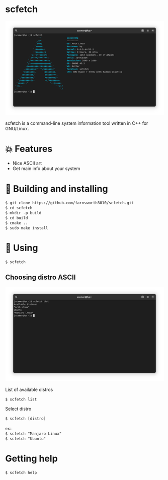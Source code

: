 # scfetch

![screen](https://github.com/farnsworth3010/scfetch/blob/main/screen.png)

scfetch is a command-line system information tool written in C++ for GNU/Linux.

# 💥 Features

* Nice ASCII art
* Get main info about your system
# 💾 Building and installing

```
$ git clone https://github.com/farnsworth3010/scfetch.git
$ cd scfetch
$ mkdir -p build
$ cd build
$ cmake ..
$ sudo make install
```

# 🏃 Using

```
$ scfetch
```

## Choosing distro ASCII
![screenlist](https://github.com/farnsworth3010/scfetch/blob/main/screenlist.png)

List of available distros 
```
$ scfetch list
```

Select distro
```
$ scfetch [distro]

ex:
$ scfetch "Manjaro Linux"
$ scfetch "Ubuntu"
```

# Getting help

```
$ scfetch help
```